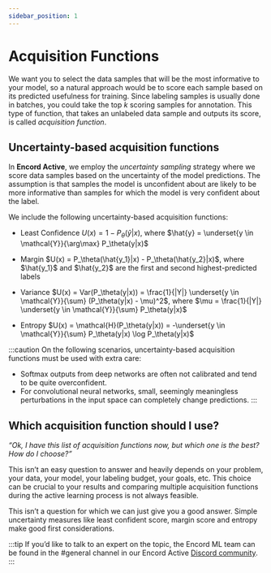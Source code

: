 ```yaml
---
sidebar_position: 1
---
```


# Acquisition Functions

We want you to select the data samples that will be the most informative to your model, so a natural approach would be to score each sample based on its predicted usefulness for training.
Since labeling samples is usually done in batches, you could take the top _k_ scoring samples for annotation.
This type of function, that takes an unlabeled data sample and outputs its score, is called _acquisition function_.

## Uncertainty-based acquisition functions

In **Encord Active**, we employ the _uncertainty sampling_ strategy where we score data samples based on the uncertainty of the model predictions.
The assumption is that samples the model is unconfident about are likely to be more informative than samples for which the model is very confident about the label.

We include the following uncertainty-based acquisition functions:

- Least Confidence $U(x) = 1 - P_\theta(\hat{y}|x)$, where $\hat{y} = \underset{y \in \mathcal{Y}}{\arg\max} P_\theta(y|x)$
- Margin $U(x) = P_\theta(\hat{y_1}|x) - P_\theta(\hat{y_2}|x)$, where $\hat{y_1}$ and $\hat{y_2}$ are the first and second highest-predicted labels
- Variance $U(x) = Var(P_\theta(y|x)) = \frac{1}{|Y|} \underset{y \in \mathcal{Y}}{\sum} (P_\theta(y|x) - \mu)^2$, where $\mu = \frac{1}{|Y|} \underset{y \in \mathcal{Y}}{\sum} P_\theta(y|x)$

- Entropy $U(x) = \mathcal{H}(P_\theta(y|x)) = -\underset{y \in \mathcal{Y}}{\sum} P_\theta(y|x) \log P_\theta(y|x)$

:::caution
On the following scenarios, uncertainty-based acquisition functions must be used with extra care:
- Softmax outputs from deep networks are often not calibrated and tend to be quite overconfident.
- For convolutional neural networks, small, seemingly meaningless perturbations in the input space can completely change predictions.
:::

## Which acquisition function should I use?

_“Ok, I have this list of acquisition functions now, but which one is the best? How do I choose?”_

This isn’t an easy question to answer and heavily depends on your problem, your data, your model, your labeling budget, your goals, etc.
This choice can be crucial to your results and comparing multiple acquisition functions during the active learning process is not always feasible.

This isn’t a question for which we can just give you a good answer.
Simple uncertainty measures like least confident score, margin score and entropy make good first considerations.

:::tip
If you’d like to talk to an expert on the topic, the Encord ML team can be found in the #general channel in our Encord Active [Discord community](https://discord.gg/TU6yT7Uvx3).
:::
